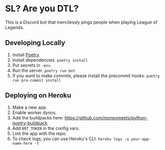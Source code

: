 # SL? Are you DTL?

This is a Discord bot that mercilessly pings people when playing League of
Legends.

## Developing Locally

1. Install [Poetry](https://python-poetry.org/).
2. Install dependencies. `poetry install`
3. Put secrets in `.env`.
4. Run the server. `poetry run bot`
5. If you want to make commits, please install the precommit hooks.
   `poetry run pre-commit install`

## Deploying on Heroku

1. Make a new app.
2. Enable worker dynos.
3. Add the buildpacks here: https://github.com/moneymeets/python-poetry-buildpack
4. Add `BOT_TOKEN` in the config vars.
5. Link the app with the repo.
6. To check logs, you can use Heroku's CLI: `heroku logs -a your-app-name-here -t`

